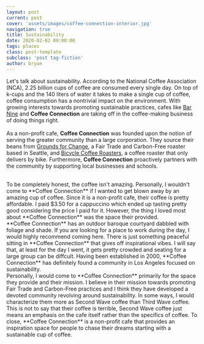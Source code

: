 ```yaml
---
layout: post
current: post
cover: 'assets/images/coffee-connection-interior.jpg'
navigation: true
title: Sustainability
date: 2020-02-02 09:00:00
tags: places
class: post-template
subclass: 'post tag-fiction'
author: bryan
---
```

Let's talk about sustainability. According to the National Coffee Association (NCA), 2.25 billion cups of coffee are consumed every single day. On top of k-cups and the 140 liters of water it takes to make a single cup of coffee, coffee consumption has a nontrivial impact on the environment. With growing interests towards promoting sustainable practices, cafes like <a href="https://www.groundsofthecity.com/opinions/2020/01/26/roots.html" target="_blank">Bar Nine</a> and **Coffee Connection** are taking off in the coffee-making business of doing things right.
<br/>  
As a non-profit cafe, **Coffee Connection** was founded upon the notion of serving the greater community than a large corporation. They source their beans from <a href="https://groundsforchange.com/" target="_blank">Grounds for Change</a>, a Fair Trade and Carbon-Free roaster based in Seattle, and <a href="https://www.bicyclecoffeeco.com/" target="_blank">Bicycle Coffee Roasters</a>, a coffee roaster that only delivers by bike. Furthermore, **Coffee Connection** proactively partners with the community by supporting local businesses and schools.
<!-- <br/>  
![image](/assets/images/coffee-connection-cappuccino.jpg){:class="img"} -->
<br/>  
To be completely honest, the coffee isn't amazing. Personally, I wouldn't come to **Coffee Connection** if I wanted to get blown away by an amazing cup of coffee. Since it is a non-profit cafe, their coffee is pretty affordable. I paid $3.50 for a cappuccino which ended up tasting pretty good considering the price I paid for it. However, the thing I loved most about **Coffee Connection** was the space their provided.
<!-- <br/>  
![image](/assets/images/coffee-connection-interior.jpg){:class="img"} -->
<br/>  
**Coffee Connection** has an outdoor baroque courtyard dabbled with foliage and shade. If you are looking for a place to work during the day, I would highly recommend coming here. There is just something peaceful sitting in **Coffee Connection** that gives off inspirational vibes. I will say that, at least for the day I went, it gets pretty crowded and seating for a large group can be diffcult. Having been established in 2000, **Coffee Connection** has definitely found a community in Los Angeles focused on sustainability. 
<br/>  
Personally, I would come to **Coffee Connection** primarily for the space they provide and their mission. I believe in their mission towards promoting Fair Trade and Carbon-Free practices and I think they have developed a devoted community revolving around sustainability. In some ways, I would characterize them more as Second Wave coffee than Third Wave coffee. This is not to say that their coffee is terrible, Second Wave coffee just means an emphasis on the cafe itself rather than the specifics of coffee. To close, **Coffee Connection** is a non-profit cafe that provides an inspiration space for people to chase their dreams starting with a sustainable cup of coffee.